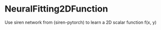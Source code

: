 # NeuralFitting2DFunction
Use siren network from (siren-pytorch) to learn a 2D scalar function f(x, y)
